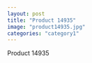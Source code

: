 ```yaml
---
layout: post
title: "Product 14935"
image: "product14935.jpg"
categories: "category1"
---
```

Product 14935

